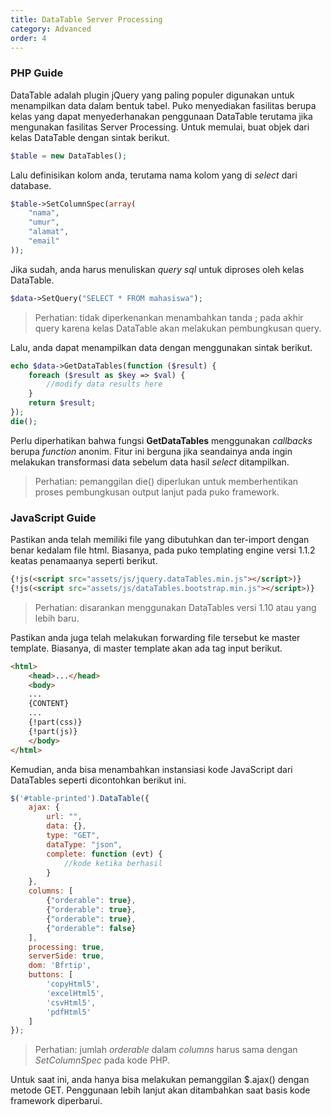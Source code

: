 ```yaml
---
title: DataTable Server Processing
category: Advanced
order: 4
---
```


### PHP Guide

DataTable adalah plugin jQuery yang paling populer digunakan untuk menampilkan data dalam bentuk tabel.
Puko menyediakan fasilitas berupa kelas yang dapat menyederhanakan penggunaan DataTable terutama jika mengunakan
fasilitas Server Processing. Untuk memulai, buat objek dari kelas DataTable dengan sintak berikut.

```php
$table = new DataTables();
```

Lalu definisikan kolom anda, terutama nama kolom yang di *select* dari database.

```php
$table->SetColumnSpec(array(
    "nama",
    "umur",
    "alamat",
    "email"
));
```

Jika sudah, anda harus menuliskan *query sql* untuk diproses oleh kelas DataTable.

```php
$data->SetQuery("SELECT * FROM mahasiswa");
```

> Perhatian: tidak diperkenankan menambahkan tanda ; pada akhir query karena kelas DataTable akan melakukan pembungkusan query.

Lalu, anda dapat menampilkan data dengan menggunakan sintak berikut.

```php
echo $data->GetDataTables(function ($result) {
    foreach ($result as $key => $val) {
        //modify data results here
    }
    return $result;
});
die();
```

Perlu diperhatikan bahwa fungsi **GetDataTables** menggunakan *callbacks* berupa *function* anonim.
Fitur ini berguna jika seandainya anda ingin melakukan transformasi data sebelum data hasil *select*
ditampilkan.

> Perhatian: pemanggilan die() diperlukan untuk memberhentikan proses pembungkusan output lanjut pada puko framework.

### JavaScript Guide

Pastikan anda telah memiliki file yang dibutuhkan dan ter-import dengan benar kedalam file html.
Biasanya, pada puko templating engine versi 1.1.2 keatas penamaanya seperti berikut.

```html
{!js(<script src="assets/js/jquery.dataTables.min.js"></script>)}
{!js(<script src="assets/js/dataTables.bootstrap.min.js"></script>)}
```

> Perhatian: disarankan menggunakan DataTables versi 1.10 atau yang lebih baru.

Pastikan anda juga telah melakukan forwarding file tersebut ke master template.
Biasanya, di master template akan ada tag input berikut.

```html
<html>
    <head>...</head>
    <body>
    ...
    {CONTENT}
    ...
    {!part(css)}
    {!part(js)}
    </body>
</html>
```

Kemudian, anda bisa menambahkan instansiasi kode JavaScript dari DataTables seperti dicontohkan berikut ini.

```javascript
$('#table-printed').DataTable({
    ajax: {
        url: "",
        data: {},
        type: "GET",
        dataType: "json",
        complete: function (evt) {
            //kode ketika berhasil
        }
    },
    columns: [
        {"orderable": true},
        {"orderable": true},
        {"orderable": true},
        {"orderable": false}
    ],
    processing: true,
    serverSide: true,
    dom: 'Bfrtip',
    buttons: [
        'copyHtml5',
        'excelHtml5',
        'csvHtml5',
        'pdfHtml5'
    ]
});
```

> Perhatian: jumlah *orderable* dalam *columns* harus sama dengan *SetColumnSpec* pada kode PHP.

Untuk saat ini, anda hanya bisa melakukan pemanggilan $.ajax() dengan metode GET.
Penggunaan lebih lanjut akan ditambahkan saat basis kode framework diperbarui.